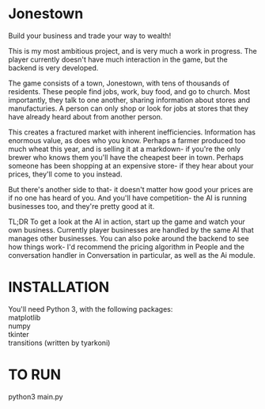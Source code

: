 # Jonestown
Build your business and trade your way to wealth!

This is my most ambitious project, and is very much a work in progress. The player currently doesn't have much interaction in the game, but the backend is very developed.

The game consists of a town, Jonestown, with tens of thousands of residents. These people find jobs, work, buy food, and go to church. Most importantly, they talk to one another, sharing information about stores and manufacturies. A person can only shop or look for jobs at stores that they have already heard about from another person.

This creates a fractured market with inherent inefficiencies. Information has enormous value, as does who you know. Perhaps a farmer produced too much wheat this year, and is selling it at a markdown- if you're the only brewer who knows them you'll have the cheapest beer in town. Perhaps someone has been shopping at an expensive store- if they hear about your prices, they'll come to you instead. 

But there's another side to that- it doesn't matter how good your prices are if no one has heard of you. And you'll have competition- the AI is running businesses too, and they're pretty good at it.

TL;DR To get a look at the AI in action, start up the game and watch your own business. Currently player businesses are handled by the same AI that manages other businesses. You can also poke around the backend to see how things work- I'd recommend the pricing algorithm in People and the conversation handler in Conversation in particular, as well as the Ai module.

# INSTALLATION

You'll need Python 3, with the following packages:  
matplotlib  
numpy  
tkinter  
transitions (written by tyarkoni)  

# TO RUN

python3 main.py
